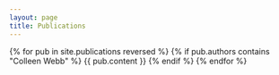 ```yaml
---
layout: page
title: Publications
---
```


{% for pub in site.publications reversed %}
  {% if pub.authors contains "Colleen Webb" %}
  {{ pub.content }}
  {% endif %}
{% endfor %}
